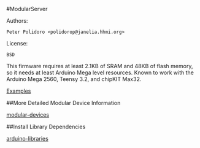 #ModularServer

Authors:

    Peter Polidoro <polidorop@janelia.hhmi.org>

License:

    BSD

This firmware requires at least 2.1KB of SRAM and 48KB of flash
memory, so it needs at least Arduino Mega level resources. Known to
work with the Arduino Mega 2560, Teensy 3.2, and chipKIT Max32.

[Examples](./examples)

##More Detailed Modular Device Information

[modular-devices](https://github.com/janelia-modular-devices/modular-devices)

##Install Library Dependencies

[arduino-libraries](https://github.com/janelia-arduino/arduino-libraries)
